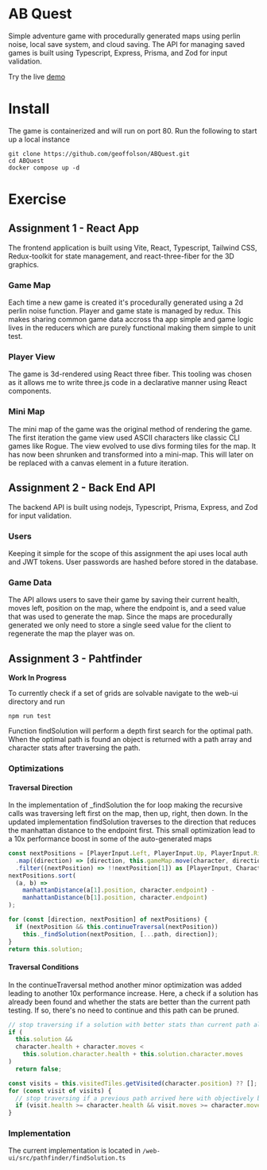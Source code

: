 # AB Quest

Simple adventure game with procedurally generated maps using perlin noise, local save system, and cloud saving. The API for managing saved games is built using Typescript, Express, Prisma, and Zod for input validation.

Try the live [demo](http://ec2-34-216-78-119.us-west-2.compute.amazonaws.com/)

# Install

The game is containerized and will run on port 80. Run the following to start up a local instance

```
git clone https://github.com/geoffolson/ABQuest.git
cd ABQuest
docker compose up -d
```

# Exercise

## Assignment 1 - React App

The frontend application is built using Vite, React, Typescript, Tailwind CSS, Redux-toolkit for state management, and react-three-fiber for the 3D graphics.

### Game Map

Each time a new game is created it's procedurally generated using a 2d perlin noise function. Player and game state is managed by redux. This makes sharing common game data accross tha app simple and game logic lives in the reducers which are purely functional making them simple to unit test.

### Player View

The game is 3d-rendered using React three fiber. This tooling was chosen as it allows me to write three.js code in a declarative manner using React components.

### Mini Map

The mini map of the game was the original method of rendering the game. The first iteration the game view used ASCII characters like classic CLI games like Rogue. The view evolved to use divs forming tiles for the map. It has now been shrunken and transformed into a mini-map. This will later on be replaced with a canvas element in a future iteration.

## Assignment 2 - Back End API

The backend API is built using nodejs, Typescript, Prisma, Express, and Zod for input validation.

### Users

Keeping it simple for the scope of this assignment the api uses local auth and JWT tokens. User passwords are hashed before stored in the database.

### Game Data

The API allows users to save their game by saving their current health, moves left, position on the map, where the endpoint is, and a seed value that was used to generate the map. Since the maps are procedurally generated we only need to store a single seed value for the client to regenerate the map the player was on.

## Assignment 3 - Pahtfinder

**Work In Progress**

To currently check if a set of grids are solvable navigate to the web-ui directory and run

```
npm run test
```

Function findSolution will perform a depth first search for the optimal path. When the optimal path is found an object is returned with a path array and character stats after traversing the path.

### Optimizations

#### Traversal Direction

In the implementation of \_findSolution the for loop making the recursive calls was traversing left first on the map, then up, right, then down. In the updated implementation findSolution traverses to the direction that reduces the manhattan distance to the endpoint first. This small optimization lead to a 10x performance boost in some of the auto-generated maps

```typescript
const nextPositions = [PlayerInput.Left, PlayerInput.Up, PlayerInput.Right, PlayerInput.Down]
  .map((direction) => [direction, this.gameMap.move(character, direction)])
  .filter((nextPosition) => !!nextPosition[1]) as [PlayerInput, CharacterState][];
nextPositions.sort(
  (a, b) =>
    manhattanDistance(a[1].position, character.endpoint) -
    manhattanDistance(b[1].position, character.endpoint)
);

for (const [direction, nextPosition] of nextPositions) {
  if (nextPosition && this.continueTraversal(nextPosition))
    this._findSolution(nextPosition, [...path, direction]);
}
return this.solution;
```

#### Traversal Conditions

In the continueTraversal method another minor optimization was added leading to another 10x performance increase. Here, a check if a solution has already been found and whether the stats are better than the current path testing. If so, there's no need to continue and this path can be pruned.

```typescript
// stop traversing if a solution with better stats than current path already exists
if (
  this.solution &&
  character.health + character.moves <
    this.solution.character.health + this.solution.character.moves
)
  return false;

const visits = this.visitedTiles.getVisited(character.position) ?? [];
for (const visit of visits) {
  // stop traversing if a previous path arrived here with objectively better stats
  if (visit.health >= character.health && visit.moves >= character.moves) return false;
}
```

### Implementation

The current implementation is located in `/web-ui/src/pathfinder/findSolution.ts`
